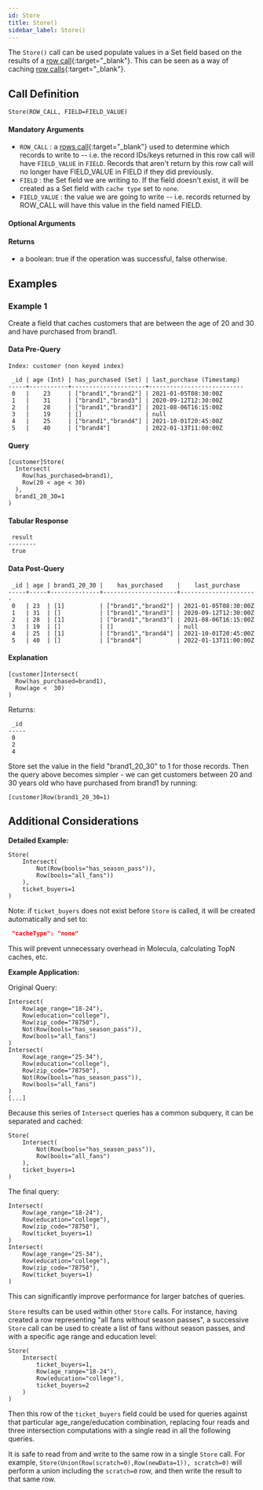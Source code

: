 ```yaml
---
id: Store
title: Store()
sidebar_label: Store()
---
```


The `Store()` call can be used populate values in a Set field based on the results of a [row call](/data-querying/pql/introduction#row-calls){:target="_blank"}. This can be seen as a way of caching [row calls](/data-querying/pql/introduction#row-calls){:target="_blank"}.

## Call Definition
```
Store(ROW_CALL, FIELD=FIELD_VALUE)
```

#### Mandatory Arguments
- `ROW_CALL` : a [rows call](/data-querying/pql/introduction#rows-calls){:target="_blank"} used to determine which records to write to -- i.e. the record IDs/keys returned in this row call will have `FIELD_VALUE` in `FIELD`. Records that aren't return by this row call will no longer have FIELD\_VALUE in FIELD if they did previously.
- `FIELD` : the Set field we are writing to. If the field doesn't exist, it will be created as a Set field with `cache type` set to `none`.
- `FIELD_VALUE` : the value we are going to write -- i.e. records returned by ROW\_CALL will have this value in the field named FIELD.

#### Optional Arguments

#### Returns
- a boolean: true if the operation was successful, false otherwise.

## Examples

### Example 1
Create a field that caches customers that are between the age of 20 and 30 and have purchased from brand1.

#### Data Pre-Query
```
Index: customer (non keyed index)

 _id | age (Int) | has_purchased (Set) | last_purchase (Timestamp)
-----+-----------+---------------------+---------------------------
 0   |    23     | ["brand1","brand2"] | 2021-01-05T08:30:00Z
 1   |    31     | ["brand1","brand3"] | 2020-09-12T12:30:00Z
 2   |    28     | ["brand1","brand3"] | 2021-08-06T16:15:00Z
 3   |    19     | []                  | null
 4   |    25     | ["brand1","brand4"] | 2021-10-01T20:45:00Z
 5   |    40     | ["brand4"]          | 2022-01-13T11:00:00Z
```
#### Query
```
[customer]Store(
  Intersect(
    Row(has_purchased=brand1),
    Row(20 < age < 30)
  ),
  brand1_20_30=1
)    
```
#### Tabular Response
```
 result
--------
 true
```
#### Data Post-Query
```
 _id | age | brand1_20_30 |    has_purchased    |    last_purchase
-----+-----+--------------+---------------------+----------------------
 0   | 23  | [1]          | ["brand1","brand2"] | 2021-01-05T08:30:00Z
 1   | 31  | []           | ["brand1","brand3"] | 2020-09-12T12:30:00Z
 2   | 28  | [1]          | ["brand1","brand3"] | 2021-08-06T16:15:00Z
 3   | 19  | []           | []                  | null
 4   | 25  | [1]          | ["brand1","brand4"] | 2021-10-01T20:45:00Z
 5   | 40  | []           | ["brand4"]          | 2022-01-13T11:00:00Z
```

#### Explanation
```
[customer]Intersect(
  Row(has_purchased=brand1),
  Row(age <  30)
)
```
Returns:
```
 _id
-----
 0
 2
 4
```
Store set the value in the field "brand1_20_30" to 1 for those records. Then the query above becomes simpler - we can get customers between 20 and 30 years old who have purchased from brand1 by running:
```
[customer]Row(brand1_20_30=1)
```

## Additional Considerations

**Detailed Example:**
```pql
Store(
    Intersect(
        Not(Row(bools="has_season_pass")),
        Row(bools="all_fans"))
    ),
    ticket_buyers=1
)
```

Note: if `ticket_buyers` does not exist before `Store` is called, it will be created automatically and set to:

```json
 "cacheType": "none"
```

This will prevent unnecessary overhead in Molecula, calculating TopN caches, etc.

**Example Application:**

Original Query:

```pql
Intersect(
    Row(age_range="18-24"),
    Row(education="college"),
    Row(zip_code="78750"),
    Not(Row(bools="has_season_pass")),
    Row(bools="all_fans")
)
Intersect(
    Row(age_range="25-34"),
    Row(education="college"),
    Row(zip_code="78750"),
    Not(Row(bools="has_season_pass")),
    Row(bools="all_fans")
)
[...]
```

Because this series of `Intersect` queries has a common subquery, it can be separated and cached:

```pql
Store(
    Intersect(
        Not(Row(bools="has_season_pass")),
        Row(bools="all_fans")
    ),
    ticket_buyers=1
)
```

The final query:

```pql
Intersect(
    Row(age_range="18-24"),
    Row(education="college"),
    Row(zip_code="78750"),
    Row(ticket_buyers=1)
)
Intersect(
    Row(age_range="25-34"),
    Row(education="college"),
    Row(zip_code="78750"),
    Row(ticket_buyers=1)
)
```

This can significantly improve performance for larger batches of queries.

`Store` results can be used within other `Store` calls. For instance, having created a row representing "all fans without season passes", a successive `Store` call can be used to create a list of fans without season passes, and with a specific age range and education level:

```pql
Store(
    Intersect(
        ticket_buyers=1,
        Row(age_range="18-24"),
        Row(education="college"),
        ticket_buyers=2
    )
)
```

Then this row of the `ticket_buyers` field could be used for queries against that particular age_range/education combination, replacing four reads and three intersection computations with a single read in all the following queries.

It is safe to read from and write to the same row in a single `Store` call. For example, `Store(Union(Row(scratch=0),Row(newData=1)), scratch=0)` will perform a union including the `scratch=0` row, and then write the result to that same row.
